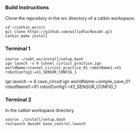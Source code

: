### Build Instructions
Clone the repository in the src directory of a catkin workspace.

```
cd ~/catkin_ws/src
git clone https://github.com/willydlw/dwsubt.git
catkin_make install
```



### Terminal 1


```
source ~/subt_ws/install/setup.bash
ign launch -v 4 tunnel_circuit_practice.ign worldName:=tunnel_circuit_practice_01 robotName1:=X1 robotConfig1:=X1_SENSOR_CONFIG_1

```


ign launch -v 4 cave_circuit.ign worldName:=simple_cave_01 robotName1:=X1 robotConfig1:=X1_SENSOR_CONFIG_1


### Terminal 2

In the catkin workspace directory

```
source ./install/setup.bash
roslaunch dwsubt base_control.launch
```
